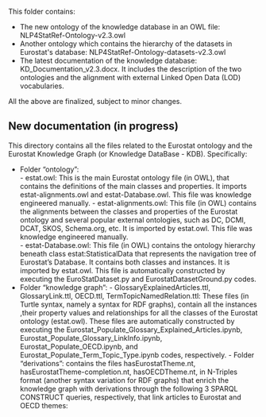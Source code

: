 
This folder contains:
*    The new ontology of the knowledge database in an OWL file: NLP4StatRef-Ontology-v2.3.owl
*    Another ontology which contains the hierarchy of the datasets in Eurostat's database: NLP4StatRef-Ontology-datasets-v2.3.owl
*    The latest documentation of the knowledge database: KD_Documentation_v2.3.docx. It includes the description of the two ontologies and the alignment with external Linked Open Data (LOD) vocabularies.

All the above are finalized, subject to minor changes.

## New documentation (in progress)  

This directory contains all the files related to the Eurostat ontology and the Eurostat Knowledge Graph (or Knowledge DataBase - KDB). Specifically:
*    Folder “ontology”:  
    -    estat.owl: This is the main Eurostat ontology file (in OWL), that contains the definitions of the main classes and properties. It imports estat-alignments.owl and estat-Database.owl. This file was knowledge engineered manually. 
    -    estat-alignments.owl: This file (in OWL) contains the alignments between the classes and properties of the Eurostat ontology and several popular external ontologies, such as DC, DCMI, DCAT, SKOS, Schema.org, etc. It is imported by estat.owl. This file was knowledge engineered manually.  
    -    estat-Database.owl: This file (in OWL) contains the ontology hierarchy beneath class estat:StatisticalData that represents the navigation tree of Eurostat’s Database. It contains both classes and instances. It is imported by estat.owl. This file is automatically constructed by executing the EuroStatDataset.py and EurostatDatasetGround.py codes.  
*    Folder “knowledge graph”:
    -    GlossaryExplainedArticles.ttl, GlossaryLink.ttl, OECD.ttl, TermTopicNamedRelation.ttl: These files (in Turtle syntax, namely a syntax for RDF graphs), contain all the instances ,their property values and relationships for all the classes of the Eurostat ontology (estat.owl). These files are automatically constructed by executing the Eurostat_Populate_Glossary_Explained_Articles.ipynb, Eurostat_Populate_Glossary_LinkInfo.ipynb, Eurostat_Populate_OECD.ipynb, and Eurostat_Populate_Term_Topic_Type.ipynb codes, respectively.
    -    Folder “derivations”: contains the files hasEurostatTheme.nt, hasEurostatTheme-completion.nt, hasOECDTheme.nt, in N-Triples format (another syntax variation for RDF graphs) that enrich the knowledge graph with derivations through the following 3 SPARQL CONSTRUCT queries, respectively, that link articles to Eurostat and OECD themes:

